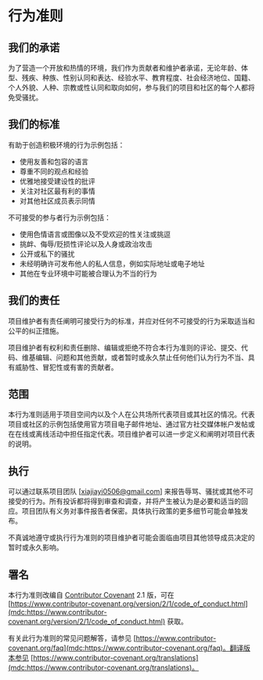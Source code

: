 # 行为准则

## 我们的承诺

为了营造一个开放和热情的环境，我们作为贡献者和维护者承诺，无论年龄、体型、残疾、种族、性别认同和表达、经验水平、教育程度、社会经济地位、国籍、个人外貌、人种、宗教或性认同和取向如何，参与我们的项目和社区的每个人都将免受骚扰。

## 我们的标准

有助于创造积极环境的行为示例包括：

*   使用友善和包容的语言
*   尊重不同的观点和经验
*   优雅地接受建设性的批评
*   关注对社区最有利的事情
*   对其他社区成员表示同情

不可接受的参与者行为示例包括：

*   使用色情语言或图像以及不受欢迎的性关注或挑逗
*   挑衅、侮辱/贬损性评论以及人身或政治攻击
*   公开或私下的骚扰
*   未经明确许可发布他人的私人信息，例如实际地址或电子地址
*   其他在专业环境中可能被合理认为不当的行为

## 我们的责任

项目维护者有责任阐明可接受行为的标准，并应对任何不可接受的行为采取适当和公平的纠正措施。

项目维护者有权利和责任删除、编辑或拒绝不符合本行为准则的评论、提交、代码、维基编辑、问题和其他贡献，或者暂时或永久禁止任何他们认为行为不当、具有威胁性、冒犯性或有害的贡献者。

## 范围

本行为准则适用于项目空间内以及个人在公共场所代表项目或其社区的情况。代表项目或社区的示例包括使用官方项目电子邮件地址、通过官方社交媒体帐户发帖或在在线或离线活动中担任指定代表。项目维护者可以进一步定义和阐明对项目代表的说明。

## 执行

可以通过联系项目团队 [xiajiayi0506@gmail.com] 来报告辱骂、骚扰或其他不可接受的行为。所有投诉都将得到审查和调查，并将产生被认为是必要和适当的回应。项目团队有义务对事件报告者保密。具体执行政策的更多细节可能会单独发布。

不真诚地遵守或执行行为准则的项目维护者可能会面临由项目其他领导成员决定的暂时或永久影响。

## 署名

本行为准则改编自 [Contributor Covenant](mdc:https://www.contributor-covenant.org) 2.1 版，可在 [https://www.contributor-covenant.org/version/2/1/code_of_conduct.html](mdc:https://www.contributor-covenant.org/version/2/1/code_of_conduct.html) 获取。

有关此行为准则的常见问题解答，请参见 [https://www.contributor-covenant.org/faq](mdc:https://www.contributor-covenant.org/faq)。翻译版本参见 [https://www.contributor-covenant.org/translations](mdc:https://www.contributor-covenant.org/translations)。
